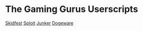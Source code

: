 # The Gaming Gurus Userscripts

[Skidfest](https://y9x.github.io/userscripts/skidfest.user.js)
[Sploit](https://y9x.github.io/userscripts/sploit.user.js)
[Junker](https://y9x.github.io/userscripts/junker.user.js)
[Dogeware](https://y9x.github.io/userscripts/dogeware.user.js)
